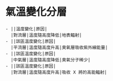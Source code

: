 # 氣溫變化分層
	- ||溫度變化|原因|
	  |對流層|溫度隨高度降低|地表輻射|
	- ||該區溫度變化|原因|
	  |平流層|溫度隨高度升高|臭氧層吸收紫外線能量|
	- ||該區溫度變化|原因|
	  |中氣層|溫度隨高度降低|臭氧分子稀少|
	- ||該區溫度變化|原因|
	  |對流層|溫度隨高度升高|吸收 X 將的高能輻射|